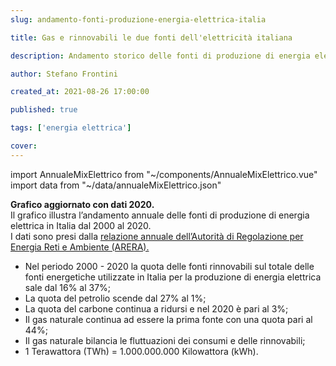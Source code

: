 ```yaml
---
slug: andamento-fonti-produzione-energia-elettrica-italia

title: Gas e rinnovabili le due fonti dell'elettricità italiana

description: Andamento storico delle fonti di produzione di energia elettrica in Italia

author: Stefano Frontini

created_at: 2021-08-26 17:00:00

published: true

tags: ['energia elettrica']

cover:
---
```


import AnnualeMixElettrico from "~/components/AnnualeMixElettrico.vue"
import data from "~/data/annualeMixElettrico.json"

<AnnualeMixElettrico title="Andamento delle fonti di produzione di energia elettrica in Italia" xKey="anno"
            y1Key="gas"
            y2Key="rinnovabili"
            y3Key="prodotti petroliferi"
            y4Key="carbone"
            y5Key="altro termo"
            y6Key="import" :data="data"/>

<strong>Grafico aggiornato con dati 2020.</strong><br />
Il grafico illustra l’andamento annuale delle fonti di produzione di energia elettrica in Italia dal 2000 al 2020. <br />
I dati sono presi dalla [relazione annuale dell’Autorità di Regolazione per Energia Reti e Ambiente (ARERA).](https://www.arera.it/it/relaz_ann/21/21.htm)

- Nel periodo 2000 - 2020 la quota delle fonti rinnovabili sul totale delle fonti energetiche utilizzate in Italia per la produzione di energia elettrica sale dal 16% al 37%;
- La quota del petrolio scende dal 27% al 1%;
- La quota del carbone continua a ridursi e nel 2020 è pari al 3%;
- Il gas naturale continua ad essere la prima fonte con una quota pari al 44%;
- Il gas naturale bilancia le fluttuazioni dei consumi e delle rinnovabili;
- 1 Terawattora (TWh) = 1.000.000.000 Kilowattora (kWh).
